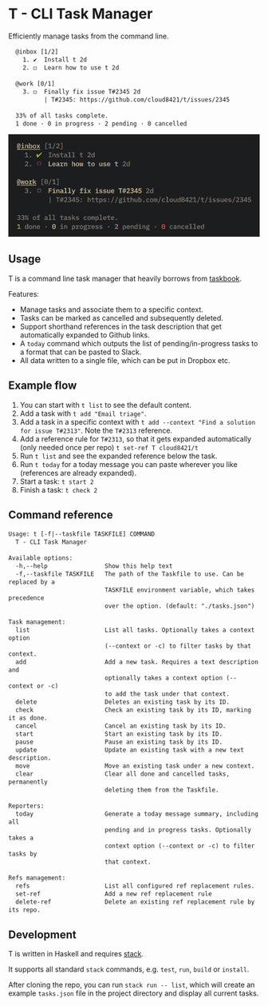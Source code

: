 # T - CLI Task Manager

Efficiently manage tasks from the command line.

```
  @inbox [1/2]
    1. ✔  Install t 2d
    2. ◻  Learn how to use t 2d

  @work [0/1]
    3. ◻  Finally fix issue T#2345 2d
          | T#2345: https://github.com/cloud8421/t/issues/2345

  33% of all tasks complete.
  1 done · 0 in progress · 2 pending · 0 cancelled
```

![tasklist](/screenshots/list.png)

## Usage

T is a command line task manager that heavily borrows from [taskbook](https://github.com/klaussinani/taskbook).

Features:

- Manage tasks and associate them to a specific context.
- Tasks can be marked as cancelled and subsequently deleted.
- Support shorthand references in the task description that get automatically expanded to Github links.
- A `today` command which outputs the list of pending/in-progress tasks to a format that can be pasted to Slack.
- All data written to a single file, which can be put in Dropbox etc.

## Example flow

1. You can start with `t list` to see the default content.
2. Add a task with `t add "Email triage"`.
3. Add a task in a specific context with `t add --context "Find a solution for issue T#2313"`. Note the `T#2313` reference.
4. Add a reference rule for `T#2313`, so that it gets expanded automatically (only needed once per repo) `t set-ref T cloud8421/t`
5. Run `t list` and see the expanded reference below the task.
6. Run `t today` for a today message you can paste wherever you like (references are already expanded).
7. Start a task: `t start 2`
8. Finish a task: `t check 2`

## Command reference

```
Usage: t [-f|--taskfile TASKFILE] COMMAND
  T - CLI Task Manager

Available options:
  -h,--help                Show this help text
  -f,--taskfile TASKFILE   The path of the Taskfile to use. Can be replaced by a
                           TASKFILE environment variable, which takes precedence
                           over the option. (default: "./tasks.json")

Task management:
  list                     List all tasks. Optionally takes a context option
                           (--context or -c) to filter tasks by that context.
  add                      Add a new task. Requires a text description and
                           optionally takes a context option (--context or -c)
                           to add the task under that context.
  delete                   Deletes an existing task by its ID.
  check                    Check an existing task by its ID, marking it as done.
  cancel                   Cancel an existing task by its ID.
  start                    Start an existing task by its ID.
  pause                    Pause an existing task by its ID.
  update                   Update an existing task with a new text description.
  move                     Move an existing task under a new context.
  clear                    Clear all done and cancelled tasks, permanently
                           deleting them from the Taskfile.

Reporters:
  today                    Generate a today message summary, including all
                           pending and in progress tasks. Optionally takes a
                           context option (--context or -c) to filter tasks by
                           that context.

Refs management:
  refs                     List all configured ref replacement rules.
  set-ref                  Add a new ref replacement rule
  delete-ref               Delete an existing ref replacement rule by its repo.
```

## Development

T is written in Haskell and requires [stack](https://www.haskellstack.org).

It supports all standard `stack` commands, e.g. `test`, `run`, `build` or `install`.

After cloning the repo, you can run `stack run -- list`, which will create an
example `tasks.json` file in the project directory and display all current
tasks.
